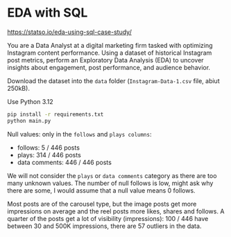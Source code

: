 # EDA with SQL

https://statso.io/eda-using-sql-case-study/

You are a Data Analyst at a digital marketing firm tasked with optimizing Instagram content performance. Using a dataset of historical Instagram post metrics, perform an Exploratory Data Analysis (EDA) to uncover insights about engagement, post performance, and audience behavior.

Download the dataset into the `data` folder (`Instagram-Data-1.csv` file, abiut 250kB).

Use Python 3.12

```bash
pip install -r requirements.txt
python main.py
```

Null values: only in the `follows` and `plays columns`:

- follows: 5 /  446 posts
- plays: 314 / 446 posts
- data comments: 446 / 446 posts

We will not consider the `plays` or `data comments` category as there are too many unknown values.
The number of null follows is low, might ask why there are some, I would assume that a null value means 0 follows.

Most posts are of the carousel type, but the image posts get more impressions on average and the reel posts more likes, shares and follows.
A quarter of the posts get a lot of visibility (impressions): 100 / 446 have between 30 and 500K impressions, there are 57 outliers in the data.

